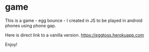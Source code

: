 # game
This is a game - egg bounce  - I created in JS to be played in android phones using phone gap.

Here is direct link to a vanilla version.
https://eggtoss.herokuapp.com

Enjoy!
